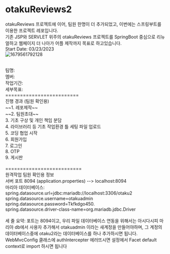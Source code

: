 # otakuReviews2
otakuReviews 프로젝트에 이어, 팀원 한명이 더 추가되었고, 이번에는 스프링부트를 이용한 프로젝트 레포입니다.<br>
기존 JSP와 SERVLET 위주의 otakuReviews 프로젝트를 SpringBoot 중심으로 리뉴얼하고 웹페이지 더 나아가 어플 제작까지 목표로 하고있습니다.<br>
Start Date: 03/23/2023<br>
![1679561792128](https://user-images.githubusercontent.com/116807050/227152659-6518259d-7d8f-47c7-b4a3-c68f205cb1da.jpg)
<br>

<br>
팀명:   <br>
멤버:   <br>
작업기간:    <br>
세부목표:    <br>
=========================<br>
진행 경과 (팀원 확인용)<br>
 ~~1. 레포제작~~<br>
 ~~2. 팀원초대~~<br>
 3. 기초 구상 및 개인 책임 분담<br>
 4. 라이브러리 등 기초 작업환경 틀 세팅 파일 업로드<br>
 5. 코딩 협업 시작<br>
 6. 회원가입<br>
 7. 로그인<br>
 8. OTP<br>
 9. 게시판<br>
<br>
==========================<br>
원격작업 팀원 확인용 정보<br>
서버 포트 8094 (application.properties) --> localhost:8094<br>
마리아 데이터베이스:<br>
spring.datasource.url=jdbc:mariadb://localhost:3306/otaku2<br>
spring.datasource.username=otakuadmin<br>
spring.datasource.password=Tkfkdgo450.<br>
spring.datasource.driver-class-name=org.mariadb.jdbc.Driver<br>
<br>
세 줄 요약: 포트는 8094이고, 우리 파일 데이터베이스 연동을 위해서는 아시다시피 마리아 db에서 사용자 추가해서 otakuadmin 이라는 새계정을 만들어야하며, 그 계정의 데이터베이스중에 otaku2라는 데이터베이스를 하나 추가하시면 됩니다.<br>
WebMvcConfig 클래스에 authIntercepter 에러뜨시면 설정에서 Facet default context로 import 하시면 됩니다<br>

